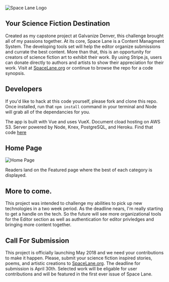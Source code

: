 ![Space Lane Logo](./static/SpaceLane2_darkblue.png)
## Your Science Fiction Destination

Created as my capstone project at Galvanize Denver, this challenge brought all of my passions together. At its core, Space Lane is a Content Managment System. The developing tools set will help the editor organize submissions and currate the best content. More than that, this is an opportunity for creators of science fiction art to exhibit their work. By using Stripe.js, users can donate directly to authors and artists to show their appreciation for their work. Visit at [SpaceLane.org](https://www.spacelane.org) or continue to browse the repo for a code synopsis. 

## Developers

If you'd like to hack at this code yourself, please fork and clone this repo. Once installed, run that `npm install` command in your terminal and Node will grab all of the dependancies for you.

The app is built with Vue and uses VueX.
Document cload hosting on AWS S3.
Server powered by Node, Knex, PostgreSQL, and Heroku.
Find that code [here](https://github.com/themoonmoth/flightpath-backend)

## Home Page

![Home Page]()

Readers land on the Featured page where the best of each category is displayed. 

## More to come.

This project was intended to challenge my abilities to pick up new technologies in a two week period. As the deadline nears, I'm really starting to get a handle on the tech. So the future will see more organizational tools for the Editor section as well as authentication for editor privledges and bringing more content together. 

## Call For Submission

This project is officially launching May 2018 and we need your contributions to make it happen. Please, submit your science fiction inspired stories, poems, and artistic creations to [SpaceLane.org](https://spacelane.org/).
The deadline for submission is April 30th. Selected work will be eligable for user contributions and will be featured in the first ever issue of Space Lane. 

